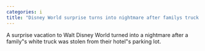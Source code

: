 ```yaml
---
categories: i
title: "Disney World surprise turns into nightmare after familys truck is stolen in Florida"
---
```

A surprise vacation to Walt Disney World turned into a nightmare after a family"s white truck was stolen from their hotel"s parking lot.